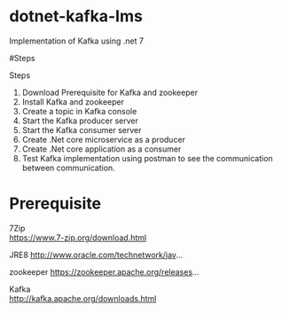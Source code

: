 # dotnet-kafka-Ims
Implementation of Kafka using .net 7


#Steps

Steps
1. Download Prerequisite for Kafka and zookeeper
2. Install Kafka and zookeeper 
3. Create a topic in Kafka console
4. Start the Kafka producer server
5. Start the Kafka consumer server
6. Create .Net core microservice as a producer 
7. Create  .Net core application as a consumer
8. Test Kafka implementation using postman to see the communication between communication.


# Prerequisite
7Zip  
https://www.7-zip.org/download.html

JRE8  http://www.oracle.com/technetwork/jav...

zookeeper 
https://zookeeper.apache.org/releases...

Kafka  
http://kafka.apache.org/downloads.html

